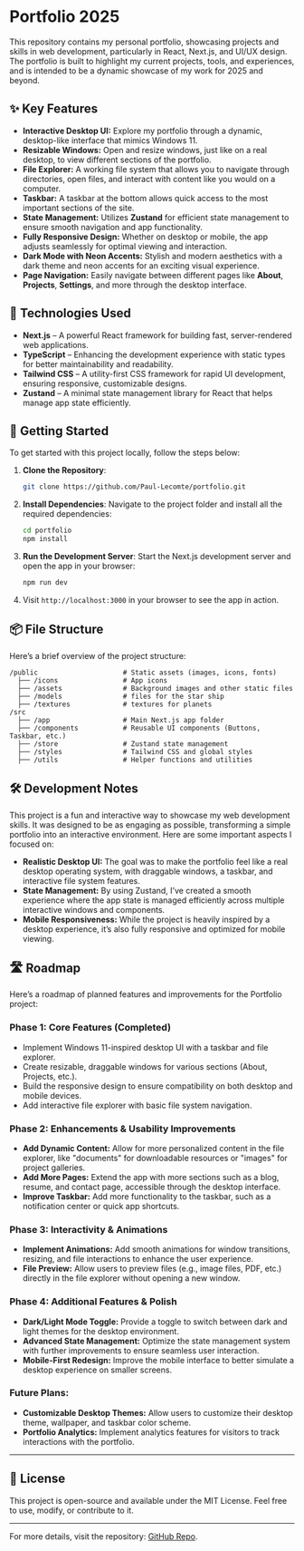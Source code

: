 # Portfolio 2025

This repository contains my personal portfolio, showcasing projects and skills in web development, particularly in React, Next.js, and UI/UX design. The portfolio is built to highlight my current projects, tools, and experiences, and is intended to be a dynamic showcase of my work for 2025 and beyond.

## ✨ Key Features

- **Interactive Desktop UI:** Explore my portfolio through a dynamic, desktop-like interface that mimics Windows 11.
- **Resizable Windows:** Open and resize windows, just like on a real desktop, to view different sections of the portfolio.
- **File Explorer:** A working file system that allows you to navigate through directories, open files, and interact with content like you would on a computer.
- **Taskbar:** A taskbar at the bottom allows quick access to the most important sections of the site.
- **State Management:** Utilizes **Zustand** for efficient state management to ensure smooth navigation and app functionality.
- **Fully Responsive Design:** Whether on desktop or mobile, the app adjusts seamlessly for optimal viewing and interaction.
- **Dark Mode with Neon Accents:** Stylish and modern aesthetics with a dark theme and neon accents for an exciting visual experience.
- **Page Navigation:** Easily navigate between different pages like **About**, **Projects**, **Settings**, and more through the desktop interface.

## 🌱 Technologies Used

- **Next.js** – A powerful React framework for building fast, server-rendered web applications.
- **TypeScript** – Enhancing the development experience with static types for better maintainability and readability.
- **Tailwind CSS** – A utility-first CSS framework for rapid UI development, ensuring responsive, customizable designs.
- **Zustand** – A minimal state management library for React that helps manage app state efficiently.

## 🚀 Getting Started

To get started with this project locally, follow the steps below:

1. **Clone the Repository**:
   ```bash
   git clone https://github.com/Paul-Lecomte/portfolio.git
   ```

2. **Install Dependencies**:
   Navigate to the project folder and install all the required dependencies:
   ```bash
   cd portfolio
   npm install
   ```

3. **Run the Development Server**:
   Start the Next.js development server and open the app in your browser:
   ```bash
   npm run dev
   ```

4. Visit `http://localhost:3000` in your browser to see the app in action.

## 📦 File Structure

Here’s a brief overview of the project structure:

```
/public                     # Static assets (images, icons, fonts)
  ├── /icons                # App icons
  ├── /assets               # Background images and other static files
  ├── /models               # files for the star ship
  ├── /textures             # textures for planets
/src
  ├── /app                  # Main Next.js app folder
  ├── /components           # Reusable UI components (Buttons, Taskbar, etc.)
  ├── /store                # Zustand state management
  ├── /styles               # Tailwind CSS and global styles
  ├── /utils                # Helper functions and utilities
```

## 🛠️ Development Notes

This project is a fun and interactive way to showcase my web development skills. It was designed to be as engaging as possible, transforming a simple portfolio into an interactive environment. Here are some important aspects I focused on:

- **Realistic Desktop UI:** The goal was to make the portfolio feel like a real desktop operating system, with draggable windows, a taskbar, and interactive file system features.
- **State Management:** By using Zustand, I’ve created a smooth experience where the app state is managed efficiently across multiple interactive windows and components.
- **Mobile Responsiveness:** While the project is heavily inspired by a desktop experience, it’s also fully responsive and optimized for mobile viewing.

## 🛣️ Roadmap

Here’s a roadmap of planned features and improvements for the Portfolio project:

### Phase 1: Core Features (Completed)
- Implement Windows 11-inspired desktop UI with a taskbar and file explorer.
- Create resizable, draggable windows for various sections (About, Projects, etc.).
- Build the responsive design to ensure compatibility on both desktop and mobile devices.
- Add interactive file explorer with basic file system navigation.

### Phase 2: Enhancements & Usability Improvements
- **Add Dynamic Content:** Allow for more personalized content in the file explorer, like "documents" for downloadable resources or "images" for project galleries.
- **Add More Pages:** Extend the app with more sections such as a blog, resume, and contact page, accessible through the desktop interface.
- **Improve Taskbar:** Add more functionality to the taskbar, such as a notification center or quick app shortcuts.

### Phase 3: Interactivity & Animations
- **Implement Animations:** Add smooth animations for window transitions, resizing, and file interactions to enhance the user experience.
- **File Preview:** Allow users to preview files (e.g., image files, PDF, etc.) directly in the file explorer without opening a new window.

### Phase 4: Additional Features & Polish
- **Dark/Light Mode Toggle:** Provide a toggle to switch between dark and light themes for the desktop environment.
- **Advanced State Management:** Optimize the state management system with further improvements to ensure seamless user interaction.
- **Mobile-First Redesign:** Improve the mobile interface to better simulate a desktop experience on smaller screens.

### Future Plans:
- **Customizable Desktop Themes:** Allow users to customize their desktop theme, wallpaper, and taskbar color scheme.
- **Portfolio Analytics:** Implement analytics features for visitors to track interactions with the portfolio.

---

## 📝 License

This project is open-source and available under the MIT License. Feel free to use, modify, or contribute to it.

---

For more details, visit the repository: [GitHub Repo](https://github.com/Paul-Lecomte/portfolio).
